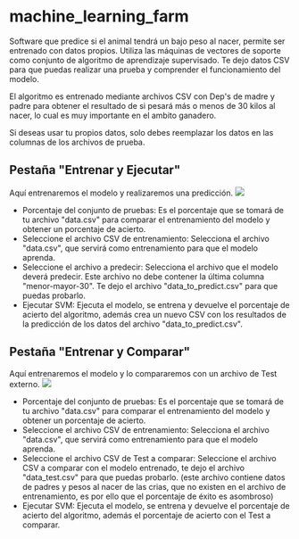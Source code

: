 # machine_learning_farm
Software que predice si el animal tendrá un bajo peso al nacer, permite ser entrenado con datos propios.
Utiliza las máquinas de vectores de soporte como conjunto de algoritmo de aprendizaje supervisado. 
Te dejo datos CSV para que puedas realizar una prueba y comprender el funcionamiento del modelo. 

El algoritmo es entrenado mediante archivos CSV con Dep's de madre y padre para obtener el resultado de si pesará más o menos de 30 kilos al nacer, 
lo cual es muy importante en el ambito ganadero.

Si deseas usar tu propios datos, solo debes reemplazar los datos en las columnas de los archivos de prueba.

## Pestaña "Entrenar y Ejecutar"
Aquí entrenaremos el modelo y realizaremos una predicción. 
  ![](https://i.imgur.com/kiBgHW0.png)
-  Porcentaje del conjunto de pruebas: Es el porcentaje que se tomará de tu archivo "data.csv" para comparar el entrenamiento del modelo y obtener un porcentaje de acierto.
-  Seleccione el archivo CSV de entrenamiento: Selecciona el archivo "data.csv", que servirá como entrenamiento para que el modelo aprenda.
-  Seleccione el archivo a predecir: Selecciona el archivo que el modelo deverá predecir. Este archivo no debe contener la última columna "menor-mayor-30". Te dejo el archivo "data_to_predict.csv" para que puedas probarlo. 
-  Ejecutar SVM: Ejecuta el modelo, se entrena y devuelve el porcentaje de acierto del algoritmo, además crea un nuevo CSV con los resultados de la predicción de los datos del archivo "data_to_predict.csv".

## Pestaña "Entrenar y Comparar"
Aquí entrenaremos el modelo y lo compararemos con un archivo de Test externo. 
  ![](https://i.imgur.com/hvi9kdg.png)
-  Porcentaje del conjunto de pruebas: Es el porcentaje que se tomará de tu archivo "data.csv" para comparar el entrenamiento del modelo y obtener un porcentaje de acierto.
-  Seleccione el archivo CSV de entrenamiento: Selecciona el archivo "data.csv", que servirá como entrenamiento para que el modelo aprenda.
-  Seleccione el archivo CSV de Test a comparar: Seleccione el archivo CSV a comparar con el modelo entrenado, te dejo el archivo "data_test.csv" para que puedas probarlo. (este archivo contiene datos de padres y pesos al nacer de las crias, que no existen en el archivo de entrenamiento, es por ello que el porcentaje de éxito es asombroso)
-  Ejecutar SVM: Ejecuta el modelo, se entrena y devuelve el porcentaje de acierto del algoritmo, además el porcentaje de acierto con el Test a comparar.

  
